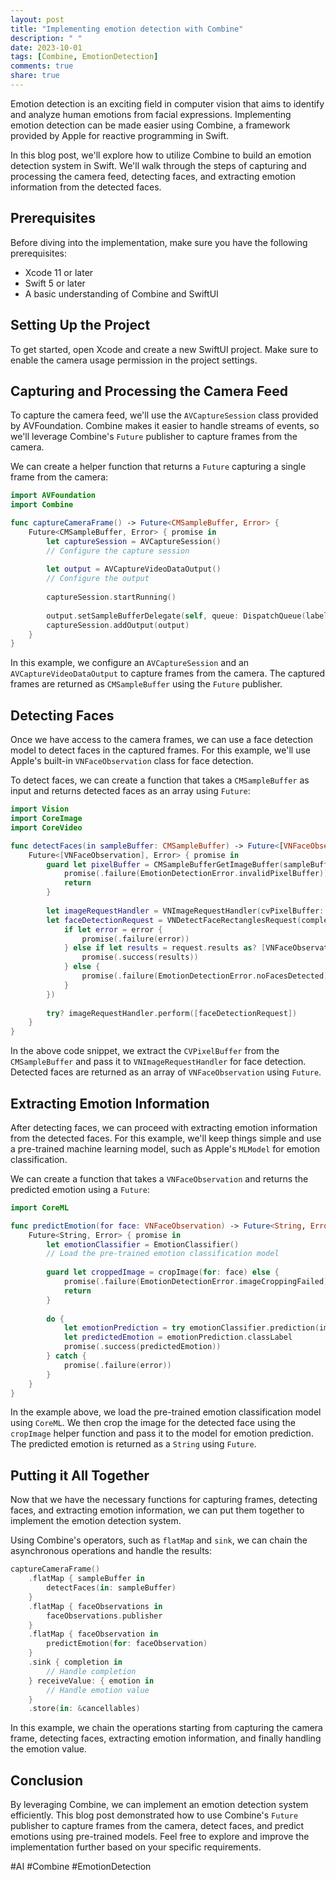 ```yaml
---
layout: post
title: "Implementing emotion detection with Combine"
description: " "
date: 2023-10-01
tags: [Combine, EmotionDetection]
comments: true
share: true
---
```


Emotion detection is an exciting field in computer vision that aims to identify and analyze human emotions from facial expressions. Implementing emotion detection can be made easier using Combine, a framework provided by Apple for reactive programming in Swift.

In this blog post, we'll explore how to utilize Combine to build an emotion detection system in Swift. We'll walk through the steps of capturing and processing the camera feed, detecting faces, and extracting emotion information from the detected faces.

## Prerequisites

Before diving into the implementation, make sure you have the following prerequisites:

- Xcode 11 or later
- Swift 5 or later
- A basic understanding of Combine and SwiftUI

## Setting Up the Project

To get started, open Xcode and create a new SwiftUI project. Make sure to enable the camera usage permission in the project settings.

## Capturing and Processing the Camera Feed

To capture the camera feed, we'll use the `AVCaptureSession` class provided by AVFoundation. Combine makes it easier to handle streams of events, so we'll leverage Combine's `Future` publisher to capture frames from the camera.

We can create a helper function that returns a `Future` capturing a single frame from the camera:

```swift
import AVFoundation
import Combine

func captureCameraFrame() -> Future<CMSampleBuffer, Error> {
    Future<CMSampleBuffer, Error> { promise in
        let captureSession = AVCaptureSession()
        // Configure the capture session
        
        let output = AVCaptureVideoDataOutput()
        // Configure the output
        
        captureSession.startRunning()
        
        output.setSampleBufferDelegate(self, queue: DispatchQueue(label: "CameraFrameCaptureQueue"))
        captureSession.addOutput(output)
    }
}
```

In this example, we configure an `AVCaptureSession` and an `AVCaptureVideoDataOutput` to capture frames from the camera. The captured frames are returned as `CMSampleBuffer` using the `Future` publisher.

## Detecting Faces

Once we have access to the camera frames, we can use a face detection model to detect faces in the captured frames. For this example, we'll use Apple's built-in `VNFaceObservation` class for face detection.

To detect faces, we can create a function that takes a `CMSampleBuffer` as input and returns detected faces as an array using `Future`:

```swift
import Vision
import CoreImage
import CoreVideo

func detectFaces(in sampleBuffer: CMSampleBuffer) -> Future<[VNFaceObservation], Error> {
    Future<[VNFaceObservation], Error> { promise in
        guard let pixelBuffer = CMSampleBufferGetImageBuffer(sampleBuffer) else {
            promise(.failure(EmotionDetectionError.invalidPixelBuffer))
            return
        }
        
        let imageRequestHandler = VNImageRequestHandler(cvPixelBuffer: pixelBuffer, orientation: .right)
        let faceDetectionRequest = VNDetectFaceRectanglesRequest(completionHandler: { request, error in
            if let error = error {
                promise(.failure(error))
            } else if let results = request.results as? [VNFaceObservation] {
                promise(.success(results))
            } else {
                promise(.failure(EmotionDetectionError.noFacesDetected))
            }
        })
        
        try? imageRequestHandler.perform([faceDetectionRequest])
    }
}
```

In the above code snippet, we extract the `CVPixelBuffer` from the `CMSampleBuffer` and pass it to `VNImageRequestHandler` for face detection. Detected faces are returned as an array of `VNFaceObservation` using `Future`.

## Extracting Emotion Information

After detecting faces, we can proceed with extracting emotion information from the detected faces. For this example, we'll keep things simple and use a pre-trained machine learning model, such as Apple's `MLModel` for emotion classification.

We can create a function that takes a `VNFaceObservation` and returns the predicted emotion using a `Future`:

```swift
import CoreML

func predictEmotion(for face: VNFaceObservation) -> Future<String, Error> {
    Future<String, Error> { promise in
        let emotionClassifier = EmotionClassifier()
        // Load the pre-trained emotion classification model
        
        guard let croppedImage = cropImage(for: face) else {
            promise(.failure(EmotionDetectionError.imageCroppingFailed))
            return
        }
        
        do {
            let emotionPrediction = try emotionClassifier.prediction(image: croppedImage)
            let predictedEmotion = emotionPrediction.classLabel
            promise(.success(predictedEmotion))
        } catch {
            promise(.failure(error))
        }
    }
}
```

In the example above, we load the pre-trained emotion classification model using `CoreML`. We then crop the image for the detected face using the `cropImage` helper function and pass it to the model for emotion prediction. The predicted emotion is returned as a `String` using `Future`.

## Putting it All Together

Now that we have the necessary functions for capturing frames, detecting faces, and extracting emotion information, we can put them together to implement the emotion detection system.

Using Combine's operators, such as `flatMap` and `sink`, we can chain the asynchronous operations and handle the results:

```swift
captureCameraFrame()
    .flatMap { sampleBuffer in
        detectFaces(in: sampleBuffer)
    }
    .flatMap { faceObservations in
        faceObservations.publisher
    }
    .flatMap { faceObservation in
        predictEmotion(for: faceObservation)
    }
    .sink { completion in
        // Handle completion
    } receiveValue: { emotion in
        // Handle emotion value
    }
    .store(in: &cancellables)
```

In this example, we chain the operations starting from capturing the camera frame, detecting faces, extracting emotion information, and finally handling the emotion value.

## Conclusion

By leveraging Combine, we can implement an emotion detection system efficiently. This blog post demonstrated how to use Combine's `Future` publisher to capture frames from the camera, detect faces, and predict emotions using pre-trained models. Feel free to explore and improve the implementation further based on your specific requirements.

#AI #Combine #EmotionDetection